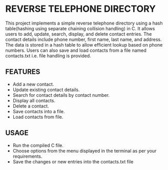 # REVERSE TELEPHONE DIRECTORY

This project implements a simple reverse telephone directory using a hash table(hashing using separate chaining collision handling) in C. It allows users to add, update, search, display, and delete contact entries. The contact details include phone number, first name, last name, and address. The data is stored in a hash table to allow efficient lookup based on phone numbers. Users can also save and load contacts from a file named contacts.txt i.e. file handling is provided.

## FEATURES

- Add a new contact.
- Update existing contact details.
- Search for contact details by contact number.
- Display all contacts.
- Delete a contact.
- Save contacts into a file.
- Load contacts from file.

## USAGE
- Run the compiled C file.
- Choose options from the menu displayed in the terminal as per your requirements.
- Save the changes or new entries into the contacts.txt file
